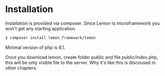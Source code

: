 # Installation

Installation is provided via composer. Since Lemon is microframework you won't get any starting application.

```sh
$ composer install lemon_framework/lemon
```

Minimal version of php is 8.1.

Once you download lemon, create folder public and file public/index.php, this will be only visible file to the server. Why it's like this is discoused in other chapters.
